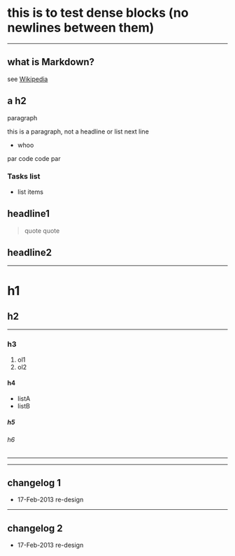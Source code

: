 # this is to test dense blocks (no newlines between them)

----
## what is Markdown?
see [Wikipedia][]

a h2
----
paragraph

this is a paragraph, not a headline or list
next line
- whoo

par
	code
	code
par

### Tasks list
- list items

headline1
---------
> quote
> quote

[Wikipedia]: http://en.wikipedia.org/wiki/Markdown
headline2
---------

----
# h1
## h2
---
### h3
1. ol1
2. ol2

#### h4
- listA
- listB

##### h5
###### h6
--------

----

## changelog 1

* 17-Feb-2013 re-design

----
## changelog 2
* 17-Feb-2013 re-design
